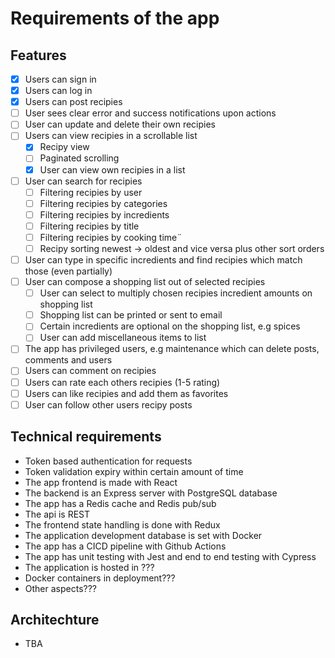 # Requirements of the app

## Features
- [x] Users can sign in
- [x] Users can log in
- [x] Users can post recipies
- [ ] User sees clear error and success notifications upon actions
- [ ] User can update and delete their own recipies
- [ ] Users can view recipies in a scrollable list
    - [x] Recipy view
    - [ ] Paginated scrolling
    - [x] User can view own recipies in a list
- [ ] User can search for recipies
    - [ ] Filtering recipies by user
    - [ ] Filtering recipies by categories
    - [ ] Filtering recipies by incredients
    - [ ] Filtering recipies by title
    - [ ] Filtering recipies by cooking time¨
    - [ ] Recipy sorting newest -> oldest and vice versa plus other sort orders
- [ ] User can type in specific incredients and find recipies which match those (even partially)
- [ ] User can compose a shopping list out of selected recipies
    - [ ] User can select to multiply chosen recipies incredient amounts on shopping list
    - [ ] Shopping list can be printed or sent to email
    - [ ] Certain incredients are optional on the shopping list, e.g spices
    - [ ] User can add miscellaneous items to list
- [ ] The app has privileged users, e.g maintenance which can delete posts, comments and users
- [ ] Users can comment on recipies
- [ ] Users can rate each others recipies (1-5 rating)
- [ ] Users can like recipies and add them as favorites
- [ ] User can follow other users recipy posts

## Technical requirements
- Token based authentication for requests
- Token validation expiry within certain amount of time
- The app frontend is made with React
- The backend is an Express server with PostgreSQL database
- The app has a Redis cache and Redis pub/sub
- The api is REST
- The frontend state handling is done with Redux
- The application development database is set with Docker
- The app has a CICD pipeline with Github Actions
- The app has unit testing with Jest and end to end testing with Cypress
- The application is hosted in ???
- Docker containers in deployment???
- Other aspects???

## Architechture
- TBA